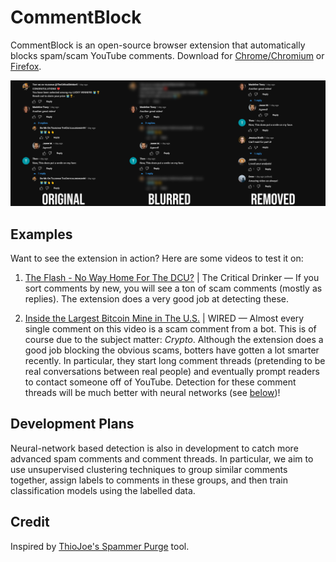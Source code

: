 # CommentBlock

CommentBlock is an open-source browser extension that automatically blocks spam/scam YouTube comments. Download for [Chrome/Chromium](https://chrome.google.com/webstore/detail/pnhkbjdbaioddkchelkolhbhcmlibjfb) or [Firefox](https://addons.mozilla.org/en-US/firefox/addon/ytcommentblock/).

![CommentBlock](./extension/store/teaser.png)

## Examples
Want to see the extension in action? Here are some videos to test it on:

1. [The Flash - No Way Home For The DCU?](https://www.youtube.com/watch?v=JG0QV40FMdQ) | The Critical Drinker &mdash; If you sort comments by new, you will see a ton of scam comments (mostly as replies). The extension does a very good job at detecting these.


2. [Inside the Largest Bitcoin Mine in The U.S.](https://www.youtube.com/watch?v=x9J0NdV0u9k)  | WIRED &mdash; Almost every single comment on this video is a scam comment from a bot. This is of course due to the subject matter: *Crypto*. Although the extension does a good job blocking the obvious scams, botters have gotten a lot smarter recently. In particular, they start long comment threads (pretending to be real conversations between real people) and eventually prompt readers to contact someone off of YouTube. Detection for these comment threads will be much better with neural networks (see [below](#development-plans))!


## Development Plans

Neural-network based detection is also in development to catch more advanced spam comments and comment threads. In particular, we aim to use unsupervised clustering techniques to group similar comments together, assign labels to comments in these groups, and then train classification models using the labelled data.


## Credit
Inspired by [ThioJoe's Spammer Purge](https://github.com/ThioJoe/YT-Spammer-Purge) tool.
